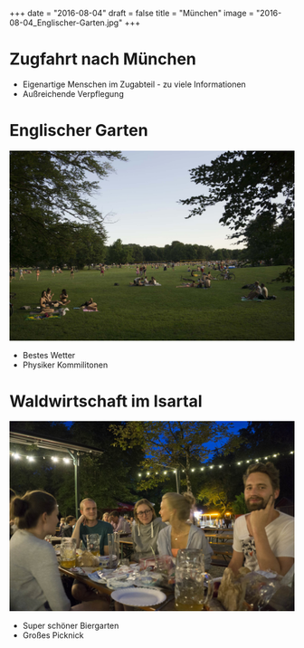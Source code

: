 +++
date = "2016-08-04"
draft = false
title = "München"
image = "2016-08-04_Englischer-Garten.jpg"
+++

# Zugfahrt nach München
- Eigenartige Menschen im Zugabteil - zu viele Informationen
- Außreichende Verpflegung

# Englischer Garten
![Englischer Garten](/images/2016-08-04_Englischer-Garten.jpg)

- Bestes Wetter
- Physiker Kommilitonen

# Waldwirtschaft im Isartal
![Friends at Waldwirtschaft](/images/2016-08-04_Waldwirtschaft.jpg)

- Super schöner Biergarten
- Großes Picknick
